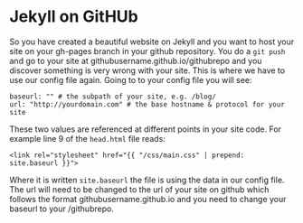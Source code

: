 # Jekyll on GitHUb

So you have created a beautiful website on Jekyll and you want to host your site on your gh-pages branch in your github repository. You do a `git push` and go to your site at githubusername.github.io/githubrepo and you discover something is very wrong with your site. This is where we have to use our config file again. Going to to your config file you will see:

    baseurl: "" # the subpath of your site, e.g. /blog/
    url: "http://yourdomain.com" # the base hostname & protocol for your site
    
These two values are referenced at different points in your site code. For example line 9 of the `head.html` file reads:

    <link rel="stylesheet" href="{{ "/css/main.css" | prepend: site.baseurl }}">

Where it is written `site.baseurl` the file is using the data in our config file. The url will need to be changed to the url of your site on github which follows the format githubusername.github.io and you need to change your baseurl to your /githubrepo. 